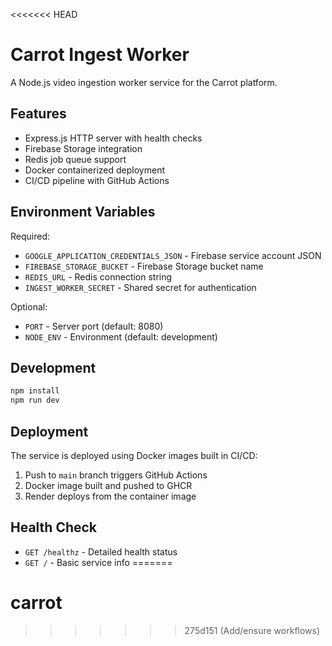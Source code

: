 <<<<<<< HEAD
# Carrot Ingest Worker

A Node.js video ingestion worker service for the Carrot platform.

## Features

- Express.js HTTP server with health checks
- Firebase Storage integration
- Redis job queue support
- Docker containerized deployment
- CI/CD pipeline with GitHub Actions

## Environment Variables

Required:
- `GOOGLE_APPLICATION_CREDENTIALS_JSON` - Firebase service account JSON
- `FIREBASE_STORAGE_BUCKET` - Firebase Storage bucket name
- `REDIS_URL` - Redis connection string
- `INGEST_WORKER_SECRET` - Shared secret for authentication

Optional:
- `PORT` - Server port (default: 8080)
- `NODE_ENV` - Environment (default: development)

## Development

```bash
npm install
npm run dev
```

## Deployment

The service is deployed using Docker images built in CI/CD:

1. Push to `main` branch triggers GitHub Actions
2. Docker image built and pushed to GHCR
3. Render deploys from the container image

## Health Check

- `GET /healthz` - Detailed health status
- `GET /` - Basic service info
=======
# carrot
>>>>>>> 275d151 (Add/ensure workflows)
